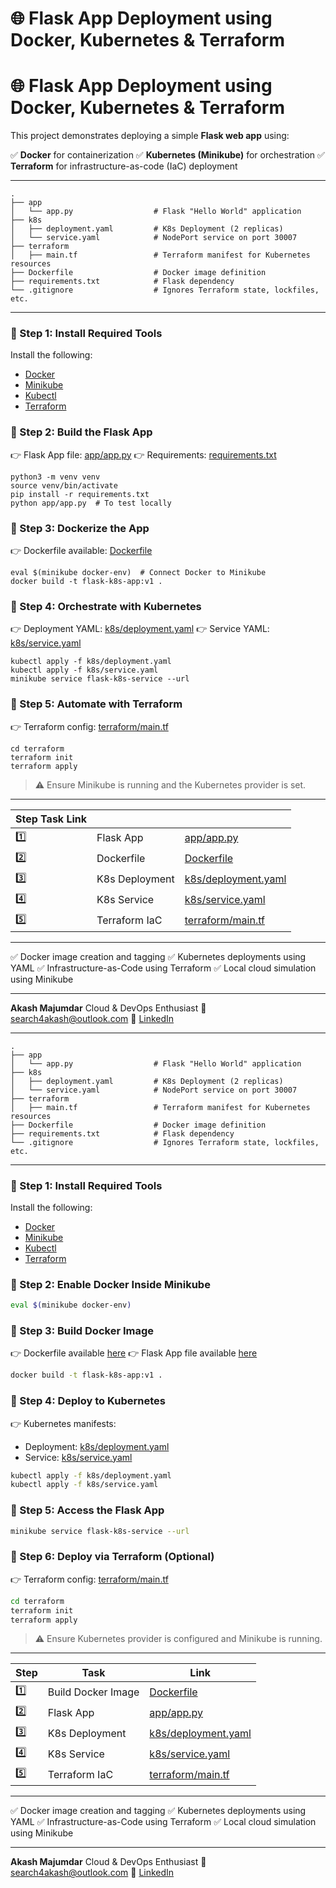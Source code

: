 # 🌐 Flask App Deployment using Docker, Kubernetes & Terraform

# 🌐 Flask App Deployment using Docker, Kubernetes & Terraform

This project demonstrates deploying a simple **Flask web app** using:

✅ **Docker** for containerization
✅ **Kubernetes (Minikube)** for orchestration
✅ **Terraform** for infrastructure-as-code (IaC) deployment

---

```
.
├── app
│   └── app.py                  # Flask "Hello World" application
├── k8s
│   ├── deployment.yaml         # K8s Deployment (2 replicas)
│   └── service.yaml            # NodePort service on port 30007
├── terraform
│   ├── main.tf                 # Terraform manifest for Kubernetes resources
├── Dockerfile                  # Docker image definition
├── requirements.txt            # Flask dependency
└── .gitignore                  # Ignores Terraform state, lockfiles, etc.

```

---

### 🔹 Step 1: Install Required Tools

Install the following:

* [Docker](https://docs.docker.com/get-docker/)
* [Minikube](https://minikube.sigs.k8s.io/docs/start/)
* [Kubectl](https://kubernetes.io/docs/tasks/tools/)
* [Terraform](https://developer.hashicorp.com/terraform/install)

### 🔹 Step 2: Build the Flask App

👉 Flask App file: [app/app.py](https://chatgpt.com/c/app/app.py)
👉 Requirements: [requirements.txt](https://chatgpt.com/c/requirements.txt)

```
python3 -m venv venv
source venv/bin/activate
pip install -r requirements.txt
python app/app.py  # To test locally

```

### 🔹 Step 3: Dockerize the App

👉 Dockerfile available: [Dockerfile](https://chatgpt.com/c/Dockerfile)

```
eval $(minikube docker-env)  # Connect Docker to Minikube
docker build -t flask-k8s-app:v1 .

```

### 🔹 Step 4: Orchestrate with Kubernetes

👉 Deployment YAML: [k8s/deployment.yaml](https://chatgpt.com/c/k8s/deployment.yaml)
👉 Service YAML: [k8s/service.yaml](https://chatgpt.com/c/k8s/service.yaml)

```
kubectl apply -f k8s/deployment.yaml
kubectl apply -f k8s/service.yaml
minikube service flask-k8s-service --url

```

### 🔹 Step 5: Automate with Terraform

👉 Terraform config: [terraform/main.tf](https://chatgpt.com/c/terraform/main.tf)

```
cd terraform
terraform init
terraform apply

```

> ⚠️ Ensure Minikube is running and the Kubernetes provider is set.

---

| Step Task Link |                |                                                                  |
| -------------- | -------------- | ---------------------------------------------------------------- |
| 1️⃣            | Flask App      | [app/app.py](https://chatgpt.com/c/app/app.py)                   |
| 2️⃣            | Dockerfile     | [Dockerfile](https://chatgpt.com/c/Dockerfile)                   |
| 3️⃣            | K8s Deployment | [k8s/deployment.yaml](https://chatgpt.com/c/k8s/deployment.yaml) |
| 4️⃣            | K8s Service    | [k8s/service.yaml](https://chatgpt.com/c/k8s/service.yaml)       |
| 5️⃣            | Terraform IaC  | [terraform/main.tf](https://chatgpt.com/c/terraform/main.tf)     |

---

✅ Docker image creation and tagging
✅ Kubernetes deployments using YAML
✅ Infrastructure-as-Code using Terraform
✅ Local cloud simulation using Minikube

---

**Akash Majumdar**
Cloud & DevOps Enthusiast
📧 [search4akash@outlook.com](mailto:search4akash@outlook.com)
🔗 [LinkedIn](https://www.linkedin.com/in/akashmajumdar2003)

---

```
.
├── app
│   └── app.py                  # Flask "Hello World" application
├── k8s
│   ├── deployment.yaml         # K8s Deployment (2 replicas)
│   └── service.yaml            # NodePort service on port 30007
├── terraform
│   ├── main.tf                 # Terraform manifest for Kubernetes resources
├── Dockerfile                  # Docker image definition
├── requirements.txt            # Flask dependency
└── .gitignore                  # Ignores Terraform state, lockfiles, etc.
```

---

### 🔹 Step 1: Install Required Tools

Install the following:

* [Docker](https://docs.docker.com/get-docker/)
* [Minikube](https://minikube.sigs.k8s.io/docs/start/)
* [Kubectl](https://kubernetes.io/docs/tasks/tools/)
* [Terraform](https://developer.hashicorp.com/terraform/install)

### 🔹 Step 2: Enable Docker Inside Minikube

```bash
eval $(minikube docker-env)
```

### 🔹 Step 3: Build Docker Image

👉 Dockerfile available [here](./Dockerfile)
👉 Flask App file available [here](./app/app.py)

```bash
docker build -t flask-k8s-app:v1 .
```

### 🔹 Step 4: Deploy to Kubernetes

👉 Kubernetes manifests:

* Deployment: [k8s/deployment.yaml](./k8s/deployment.yaml)
* Service: [k8s/service.yaml](./k8s/service.yaml)

```bash
kubectl apply -f k8s/deployment.yaml
kubectl apply -f k8s/service.yaml
```

### 🔹 Step 5: Access the Flask App

```bash
minikube service flask-k8s-service --url
```

### 🔹 Step 6: Deploy via Terraform (Optional)

👉 Terraform config: [terraform/main.tf](./terraform/main.tf)

```bash
cd terraform
terraform init
terraform apply
```

> ⚠️ Ensure Kubernetes provider is configured and Minikube is running.

---

| Step | Task               | Link                                         |
| ---- | ------------------ | -------------------------------------------- |
| 1️⃣  | Build Docker Image | [Dockerfile](./Dockerfile)                   |
| 2️⃣  | Flask App          | [app/app.py](./app/app.py)                   |
| 3️⃣  | K8s Deployment     | [k8s/deployment.yaml](./k8s/deployment.yaml) |
| 4️⃣  | K8s Service        | [k8s/service.yaml](./k8s/service.yaml)       |
| 5️⃣  | Terraform IaC      | [terraform/main.tf](./terraform/main.tf)     |

---

✅ Docker image creation and tagging
✅ Kubernetes deployments using YAML
✅ Infrastructure-as-Code using Terraform
✅ Local cloud simulation using Minikube

---

**Akash Majumdar**
Cloud & DevOps Enthusiast
📧 [search4akash@outlook.com](mailto:search4akash@outlook.com)
🔗 [LinkedIn](https://www.linkedin.com/in/akashmajumdar2003)
